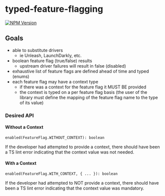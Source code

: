 # typed-feature-flagging

[![NPM Version](https://img.shields.io/npm/v/typed-feature-flagging)](https://www.npmjs.com/package/typed-feature-flagging)

## Goals

- able to substitute drivers
  - ie Unleash, LaunchDarkly, etc.
- boolean feature flag (true/false) results
  - upstream driver failures will result in false (disabled)
- exhaustive list of feature flags are defined ahead of time and typed (enums)
- each feature flag may have a context type
  - if there was a context for the feature flag it MUST BE provided
  - the context is typed on a per feature flag basis (the user of the library must define the mapping of the feature flag name to the type of its value)

### Desired API

#### Without a Context

`enabled(FeatureFlag.WITHOUT_CONTEXT): boolean`

If the developer had attempted to provide a context, there should have been a TS lint error indicating that the context value was not needed.

#### With a Context

`enabled(FeatureFlag.WITH_CONTEXT, { ... }): boolean`

If the developer had attempted to NOT provide a context, there should have been a TS lint error indicating that the context value was mandatory.
